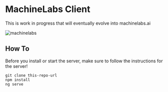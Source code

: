 # MachineLabs Client

This is work in progress that will eventually evolve into machinelabs.ai

![machinelabs](https://cloud.githubusercontent.com/assets/521109/20974120/79025332-bc9b-11e6-9606-57d029c20b68.gif)

## How To

Before you install or start the server, make sure to follow the instructions for the server!

```
git clone this-repo-url
npm install
ng serve
```

